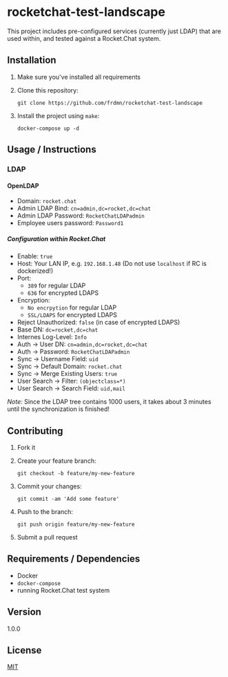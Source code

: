 # rocketchat-test-landscape

This project includes pre-configured services (currently just LDAP) that are used within, and tested against a Rocket.Chat system.

## Installation

1. Make sure you've installed all requirements
2. Clone this repository:

    ```shell
    git clone https://github.com/frdmn/rocketchat-test-landscape
    ```

3. Install the project using `make`:

    ```shell
    docker-compose up -d
    ```

## Usage / Instructions

### LDAP

#### OpenLDAP

* Domain: `rocket.chat`
* Admin LDAP Bind: `cn=admin,dc=rocket,dc=chat`
* Admin LDAP Password: `RocketChatLDAPadmin`
* Employee users password: `Password1`

##### Configuration within Rocket.Chat

* Enable: `true`
* Host: Your LAN IP, e.g. `192.168.1.48` (Do not use `localhost` if RC is dockerized!)
* Port:
  * `389` for regular LDAP
  * `636` for encrypted LDAPS
* Encryption:
  * `No encrpytion` for regular LDAP
  * `SSL/LDAPS` for encrypted LDAPS
* Reject Unauthorized: `false` (in case of encrypted LDAPS)
* Base DN: `dc=rocket,dc=chat`
* Internes Log-Level: `Info`
* Auth -> User DN: `cn=admin,dc=rocket,dc=chat`
* Auth -> Password: `RocketChatLDAPadmin`
* Sync -> Username Field: `uid`
* Sync -> Default Domain: `rocket.chat`
* Sync -> Merge Existing Users: `true`
* User Search -> Filter: `(objectclass=*)`
* User Search -> Search Field: `uid,mail`

_Note_: Since the LDAP tree contains 1000 users, it takes about 3 minutes until the synchronization is finished!

## Contributing

1. Fork it
2. Create your feature branch:

    ```shell
    git checkout -b feature/my-new-feature
    ```

3. Commit your changes:

    ```shell
    git commit -am 'Add some feature'
    ```

4. Push to the branch:

    ```shell
    git push origin feature/my-new-feature
    ```

5. Submit a pull request

## Requirements / Dependencies

* Docker
* `docker-compose`
* running Rocket.Chat test system

## Version

1.0.0

## License

[MIT](LICENSE)

